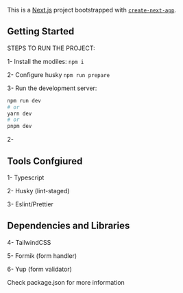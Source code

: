 This is a [Next.js](https://nextjs.org/) project bootstrapped with [`create-next-app`](https://github.com/vercel/next.js/tree/canary/packages/create-next-app).

## Getting Started

STEPS TO RUN THE PROJECT:

1- Install the modiles:
``npm i ``

2- Configure husky
``npm run prepare``

3- Run the development server:
```bash
npm run dev
# or
yarn dev
# or
pnpm dev
```
2-


## Tools Confgiured
1- Typescript

2- Husky (lint-staged)

3- Eslint/Prettier

## Dependencies and Libraries
4- TailwindCSS

5- Formik (form handler)

6- Yup (form validator)

Check package.json for more information
